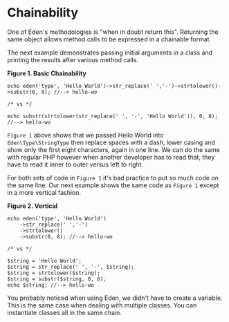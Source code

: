 # Chainability

One of Eden's methodologies is "when in doubt return this". Returning the same object allows method calls to be expressed in a chainable format.

The next example demonstrates passing initial arguments in a class and printing the results after various method calls.

**Figure 1. Basic Chainability**

	echo eden('type', 'Hello World')->str_replace(' ','-')->strtolower()->substr(0, 8); //--> hello-wo
	 
	/* vs */
 	
	echo substr(strtolower(str_replace(' ', '-', 'Hello World')), 0, 8); //--> hello-wo

`Figure 1` above shows that we passed Hello World into `Eden\Type\StringType` then replace spaces with a dash, lower casing and show only the first eight characters, again in one line. We can do the same with regular PHP however when another developer has to read that, they have to read it inner to outer versus left to right.

For both sets of code in `Figure 1` it's bad practice to put so much code on the same line. Our next example shows the same code as `Figure 1` except in a more vertical fashion.

**Figure 2. Vertical**

	echo eden('type', 'Hello World')
    	->str_replace(' ','-')
    	->strtolower()
    	->substr(0, 8); //--> hello-wo
	
	/* vs */
	
	$string = 'Hello World';
	$string = str_replace(' ', '-', $string);
	$string = strtolower($string);
	$string = substr($string, 0, 8);
	echo $string; //--> hello-wo

You probably noticed when using Eden, we didn't have to create a variable. This is the same case when dealing with multiple classes. You can instantiate classes all in the same chain.